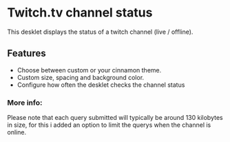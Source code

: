 # Twitch.tv channel status

This desklet displays the status of a twitch channel (live / offline).

## Features
- Choose between custom or your cinnamon theme.
- Custom size, spacing and background color.
- Configure how often the desklet checks the channel status

### More info:
Please note that each query submitted will typically be around 130 kilobytes in size, for this i added an option to limit the querys when the channel is online. 

